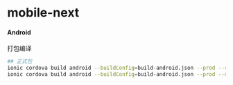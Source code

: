 # mobile-next

#### Android

打包编译

```bash
## 正式包
ionic cordova build android --buildConfig=build-android.json --prod --release --device
ionic cordova build android --buildConfig=build-android.json --prod --device
```
